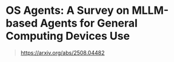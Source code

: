 # OS Agents: A Survey on MLLM-based Agents for General Computing Devices Use

> https://arxiv.org/abs/2508.04482